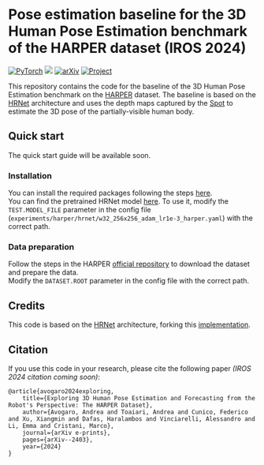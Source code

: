 # Pose estimation baseline for the 3D Human Pose Estimation benchmark of the HARPER dataset (IROS 2024) 

<a href="https://pytorch.org/get-started/locally/"><img alt="PyTorch" src="https://img.shields.io/badge/PyTorch-ee4c2c?logo=pytorch&logoColor=white"></a> <a href="https://bostondynamics.com/products/spot/"><img src="https://img.shields.io/badge/Boston%20Dynamics%20-Spot-yellow"></a> [![arXiv](https://img.shields.io/badge/arXiv-2403.14447-b31b1b.svg)](https://arxiv.org/abs/2403.14447) <a href="https://intelligolabs.github.io/HARPER/"><img alt="Project" src="https://img.shields.io/badge/-Project%20Page-lightgrey?logo=Google%20Chrome&color=informational&logoColor=white"></a>

This repository contains the code for the baseline of the 3D Human Pose Estimation benchmark on the [HARPER](https://intelligolabs.github.io/HARPER/) dataset.
The baseline is based on the [HRNet](https://arxiv.org/abs/1908.07919) architecture and uses the depth maps captured by the [Spot](https://bostondynamics.com/products/spot/) to estimate the 3D pose of the partially-visible human body.

## Quick start
The quick start guide will be available soon.

### Installation
You can install the required packages following the steps [here](https://github.com/leoxiaobin/deep-high-resolution-net).  
You can find the pretrained HRNet model [here](https://univr-my.sharepoint.com/:u:/g/personal/andrea_toaiari_univr_it/EXVXjMoApr5FvECihR220xwB8vg0dC5OMqOCeZWtypaV1g?e=oJ1kXE). To use it, modify the `TEST.MODEL_FILE` parameter in the config file (`experiments/harper/hrnet/w32_256x256_adam_lr1e-3_harper.yaml`) with the correct path.

### Data preparation
Follow the steps in the HARPER [official repository](https://github.com/intelligolabs/HARPER) to download the dataset and prepare the data.   
Modify the `DATASET.ROOT` parameter in the config file with the correct path.

## Credits
This code is based on the [HRNet](https://arxiv.org/abs/1908.07919) architecture, forking this [implementation](https://github.com/leoxiaobin/deep-high-resolution-net.pytorch).

## Citation
If you use this code in your research, please cite the following paper *(IROS 2024 citation coming soon)*:
```
@article{avogaro2024exploring,
    title={Exploring 3D Human Pose Estimation and Forecasting from the Robot's Perspective: The HARPER Dataset},
    author={Avogaro, Andrea and Toaiari, Andrea and Cunico, Federico and Xu, Xiangmin and Dafas, Haralambos and Vinciarelli, Alessandro and Li, Emma and Cristani, Marco},
    journal={arXiv e-prints},
    pages={arXiv--2403},
    year={2024}
}
```
